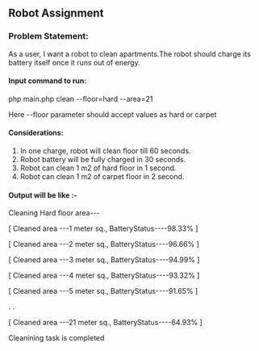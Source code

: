
## Robot Assignment

### Problem Statement:
As a user, I want a robot to clean apartments.The robot should charge its battery itself
once it runs out of energy.
#### Input command to run:

php main.php clean --floor=hard --area=21

Here --floor parameter should accept values as hard or carpet

#### Considerations:
1. In one charge, robot will clean floor till 60 seconds.
2. Robot battery will be fully charged in 30 seconds.
3. Robot can clean 1 m2 of hard floor in 1 second.
4. Robot can clean 1 m2 of carpet floor in 2 second.

#### Output will be like :-

Cleaning Hard floor area---

[ Cleaned area ---1 meter sq., BatteryStatus----98.33% ]

[ Cleaned area ---2 meter sq., BatteryStatus----96.66% ]

[ Cleaned area ---3 meter sq., BatteryStatus----94.99% ]

[ Cleaned area ---4 meter sq., BatteryStatus----93.32% ]

[ Cleaned area ---5 meter sq., BatteryStatus----91.65% ]

.
.

[ Cleaned area ---21 meter sq., BatteryStatus----64.93% ]

Cleanining task is completed